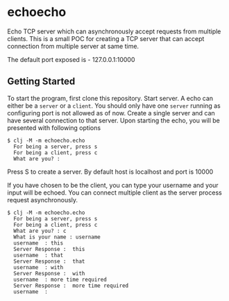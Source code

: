 # echoecho

Echo TCP server which can asynchronously accept requests from multiple
clients. This is a small POC for creating a TCP server that can accept
connection from multiple server at same time.

The default port exposed is - 127.0.0.1:10000

## Getting Started

To start the program, first clone this repository.
Start server. A echo can either be a `server` or a `client`.
You should only have one `server` running as configuring port is not
allowed as of now. Create a single server and can have several
connection to that server. Upon starting the echo, you will be
presented with following options

``` shell
$ clj -M -m echoecho.echo
  For being a server, press s
  For being a client, press c
  What are you? :
```

Press S to create a server. By default host is localhost and port is
10000

If you have chosen to be the client, you can type your username and your
input will be echoed. You can connect multiple client as the server
process request asynchronously.


``` shell
$ clj -M -m echoecho.echo
  For being a server, press s
  For being a client, press c
  What are you? : c
  What is your name : username
  username  : this
  Server Response :  this
  username  : that
  Server Response :  that
  username  : with
  Server Response :  with
  username  : more time required
  Server Response :  more time required
  username  :
```
